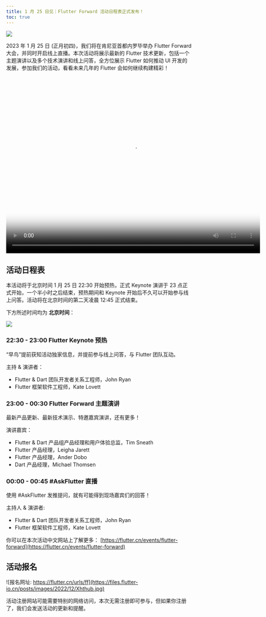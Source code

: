 ```yaml
---
title: 1 月 25 日见｜Flutter Forward 活动日程表正式发布！
toc: true
---
```


![](https://files.flutter-io.cn/posts/images/2022/12/MLLUlG.jpeg)

2023 年 1 月 25 日 (正月初四)，我们将在肯尼亚首都内罗毕举办 Flutter Forward 大会，并同时开启线上直播。本次活动将展示最新的 Flutter 技术更新，包括一个主题演讲以及多个技术演讲和线上问答，全方位展示 Flutter 如何推动 UI 开发的发展，参加我们的活动，看看未来几年的 Flutter 会如何继续构建精彩！

<video controls width="690" height="480" src="https://files.flutter-io.cn/posts/images/2022/12/pJEefJ.mp4" poster="https://files.flutter-io.cn/posts/images/2022/12/MLLUlG.jpeg"></video>

## 活动日程表

本活动将于北京时间 1 月 25 日 22:30 开始预热，正式 Keynote 演讲于 23 点正式开始，一个半小时之后结束，预热期间和 Keynote 开始后不久可以开始参与线上问答。活动将在北京时间的第二天凌晨 12:45 正式结束。

下方所述时间均为 **北京时间**：

![](https://files.flutter-io.cn/posts/images/2022/12/VFvbt9.jpg)

### 22:30 - 23:00 Flutter Keynote 预热

“早鸟”提前获知活动独家信息，并提前参与线上问答，与 Flutter 团队互动。

主持 & 演讲者：
- Flutter & Dart 团队开发者关系工程师，John Ryan
- Flutter 框架软件工程师，Kate Lovett

### 23:00 - 00:30 Flutter Forward 主题演讲

最新产品更新、最新技术演示、特邀嘉宾演讲，还有更多！

演讲嘉宾：

- Flutter & Dart 产品组产品经理和用户体验总监，Tim Sneath
- Flutter 产品经理，Leigha Jarett
- Flutter 产品经理，Ander Dobo
- Dart 产品经理，Michael Thomsen

### 00:00 - 00:45 #AskFlutter 直播

使用 #AskFlutter 发推提问，就有可能得到现场嘉宾们的回答！

主持人 & 演讲者:

- Flutter & Dart 团队开发者关系工程师，John Ryan
- Flutter 框架软件工程师，Kate Lovett

你可以在本次活动中文网站上了解更多：
[https://flutter.cn/events/flutter-forward](https://flutter.cn/events/flutter-forward)

## 活动报名

![报名网址: https://flutter.cn/urls/ff](https://files.flutter-io.cn/posts/images/2022/12/Xhthub.jpg)

活动注册网站可能需要特别的网络访问，本次无需注册即可参与，但如果你注册了，我们会发送活动的更新和提醒。
